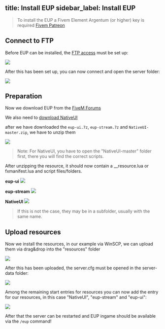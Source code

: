 title: Install EUP
sidebar_label: Install EUP
---

> To install the EUP a Fivem Element Argentum (or higher) key is required [Fivem Patreon](https://www.patreon.com/fivem)

## Connect to FTP

Before EUP can be installed, the [FTP access](gameserver_ftpaccess.md) must be set up:

![](https://screensaver01.zap-hosting.com/index.php/s/ekYw27nA4cgiNAk/preview)

After this has been set up, you can now connect and open the server folder:

![](https://screensaver01.zap-hosting.com/index.php/s/MHt37AFEeZYgs97/preview)


## Preparation

Now we download EUP from the [FiveM Forums](https://forum.cfx.re/t/release-eup-for-fivem-server-sided/139848)

We also need to [download NativeUI](https://github.com/FrazzIe/NativeUILua/archive/master.zip)

after we have downloaded the `eup-ui.7z`, `eup-stream.7z` and `NativeUI-master.zip`, we have to unzip them

![](https://screensaver01.zap-hosting.com/index.php/s/5k99WrAfJAktmfm/preview)

> Note: For NativeUI, you have to open the "NativeUI-master" folder first, there you will find the correct scripts.

After unzipping the resource, it should now contain a __resource.lua or fxmanifest.lua and script files/folders.

**eup-ui**
![](https://screensaver01.zap-hosting.com/index.php/s/2DHfLodNrsyfAk2/preview)

**eup-stream**
![](https://screensaver01.zap-hosting.com/index.php/s/pLrT8mcgHHjQfcp/preview)

**NativeUI**
![](https://screensaver01.zap-hosting.com/index.php/s/DTtctZn4cKzEKpo/preview)

> If this is not the case, they may be in a subfolder, usually with the same name.

## Upload resources


Now we install the resources, in our example via WinSCP, we can upload them via drag&drop into the "resources" folder

![](https://screensaver01.zap-hosting.com/index.php/s/sFme5NHHxCjGand/preview)

After this has been uploaded, the server.cfg must be opened in the server-data folder:

![](https://screensaver01.zap-hosting.com/index.php/s/d3EAFx73JzJfcf9/preview)

Among the remaining start entries for resources you can now add the entry for our resources, in this case "NativeUI", "eup-stream" and "eup-ui":

![](https://screensaver01.zap-hosting.com/index.php/s/KEojnnKk9WsXR8M/preview)


After that the server can be restarted and EUP ingame should be available via the `/eup` command!
